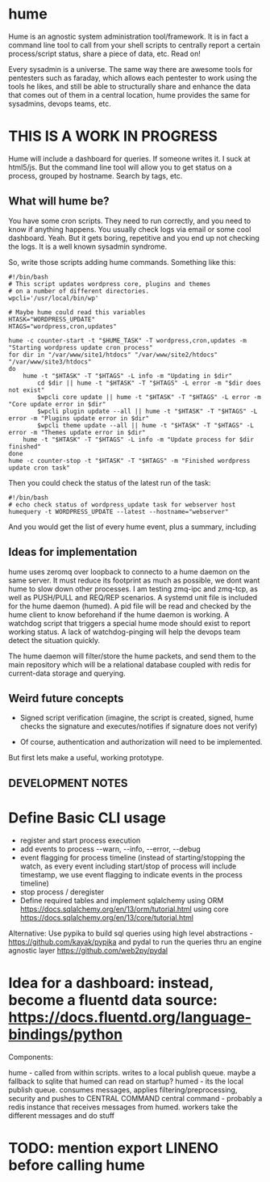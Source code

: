 # hume

Hume is an agnostic system administration tool/framework.  It is in fact a
command line tool to call from your shell scripts to centrally report a
certain process/script status, share a piece of data, etc. Read on!

Every sysadmin is a universe.  The same way there are awesome tools for
pentesters such as faraday, which allows each pentester to work using the
tools he likes, and still be able to structurally share and enhance the data
that comes out of them in a central location, hume provides the same for
sysadmins, devops teams, etc.

# THIS IS A WORK IN PROGRESS

Hume will include a dashboard for queries. If someone writes it. I suck at
html5/js. But the command line tool will allow you to get status on a
process, grouped by hostname. Search by tags, etc.

## What will hume be?

You have some cron scripts. They need to run correctly, and you need to know
if anything happens. You usually check logs via email or some cool
dashboard. Yeah. But it gets boring, repetitive and you end up not checking
the logs. It is a well known sysadmin syndrome.

So, write those scripts adding hume commands. Something like this:
```
#!/bin/bash
# This script updates wordpress core, plugins and themes
# on a number of different directories.
wpcli='/usr/local/bin/wp'

# Maybe hume could read this variables
HTASK="WORDPRESS_UPDATE"
HTAGS="wordpress,cron,updates"

hume -c counter-start -t "$HUME_TASK" -T wordpress,cron,updates -m "Starting wordpress update cron process"
for dir in "/var/www/site1/htdocs" "/var/www/site2/htdocs" "/var/www/site3/htdocs"
do
	hume -t "$HTASK" -T "$HTAGS" -L info -m "Updating in $dir"
        cd $dir || hume -t "$HTASK" -T "$HTAGS" -L error -m "$dir does not exist"
        $wpcli core update || hume -t "$HTASK" -T "$HTAGS" -L error -m "Core update error in $dir"
        $wpcli plugin update --all || hume -t "$HTASK" -T "$HTAGS" -L error -m "Plugins update error in $dir"
        $wpcli theme update --all || hume -t "$HTASK" -T "$HTAGS" -L error -m "Themes update error in $dir"
	hume -t "$HTASK" -T "$HTAGS" -L info -m "Update process for $dir finished"
done
hume -c counter-stop -t "$HTASK" -T "$HTAGS" -m "Finished wordpress update cron task"
```

Then you could check the status of the latest run of the task:

```
#!/bin/bash
# echo check status of wordpress_update task for webserver host
humequery -t WORDPRESS_UPDATE --latest --hostname="webserver"
```

And you would get the list of every hume event, plus a summary, including 
## Ideas for implementation

hume uses zeromq over loopback to connecto to a hume daemon on the same
server. It must reduce its footprint as much as possible, we dont want hume
to slow down other processes. I am testing zmq-ipc and zmq-tcp, as well as
PUSH/PULL and REQ/REP scenarios. A systemd unit file is included for the hume
daemon (humed). A pid file will be read and checked by the hume client to
know beforehand if the hume daemon is working. A watchdog script that
triggers a special hume mode should exist to report working status. A lack
of watchdog-pinging will help the devops team detect the situation quickly.

The hume daemon will filter/store the hume packets, and send them to the
main repository which will be a relational database coupled with redis for
current-data storage and querying.

## Weird future concepts

* Signed script verification (imagine, the script is created, signed, hume
  checks the signature and executes/notifies if signature does not verify)

* Of course, authentication and authorization will need to be implemented.

But first lets make a useful, working prototype.

## DEVELOPMENT NOTES

# Define Basic CLI usage
* register and start process execution
* add events to process --warn, --info, --error, --debug
* event flagging for process timeline (instead of starting/stopping the watch, as every event including start/stop of process will include timestamp, we use event flagging to indicate events in the process timeline)
* stop process / deregister
* Define required tables and implement sqlalchemy
using ORM https://docs.sqlalchemy.org/en/13/orm/tutorial.html
using core https://docs.sqlalchemy.org/en/13/core/tutorial.html

Alternative: Use pypika to build sql queries using high level
abstractions - https://github.com/kayak/pypika and
pydal to run the queries thru an engine agnostic layer https://github.com/web2py/pydal

# Idea for a dashboard: instead, become a fluentd data source: https://docs.fluentd.org/language-bindings/python

Components:

hume - called from within scripts. writes to a local publish queue. maybe a fallback to sqlite that humed can read on startup?
humed - its the local publish queue. consumes messages, applies filtering/preprocessing, security and pushes to CENTRAL COMMAND
central command - probably a redis instance that receives messages from humed. workers take the different messages and do
stuff

# TODO: mention export LINENO before calling hume
